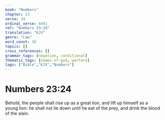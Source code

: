 ```yaml
---
book: "Numbers"
chapter: 23
verse: 24
ordinal_verse: 4441
ref: "Numbers 23:24"
translation: "KJV"
genre: "Law"
word_count: 36
topics: []
cross_references: []
grammar_tags: [negation, conditional]
thematic_tags: [names-of-god, warfare]
tags: ["Bible","KJV","Numbers"]
---
```


# Numbers 23:24

Behold, the people shall rise up as a great lion, and lift up himself as a young lion: he shall not lie down until he eat of the prey, and drink the blood of the slain.
